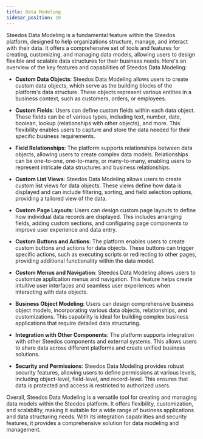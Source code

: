 ```yaml
---
title: Data Modeling
sidebar_position: 10
---
```


Steedos Data Modeling is a fundamental feature within the Steedos platform, designed to help organizations structure, manage, and interact with their data. It offers a comprehensive set of tools and features for creating, customizing, and managing data models, allowing users to design flexible and scalable data structures for their business needs. Here's an overview of the key features and capabilities of Steedos Data Modeling:

- **Custom Data Objects**: Steedos Data Modeling allows users to create custom data objects, which serve as the building blocks of the platform's data structure. These objects represent various entities in a business context, such as customers, orders, or employees.

- **Custom Fields**: Users can define custom fields within each data object. These fields can be of various types, including text, number, date, boolean, lookup (relationships with other objects), and more. This flexibility enables users to capture and store the data needed for their specific business requirements.

- **Field Relationships**: The platform supports relationships between data objects, allowing users to create complex data models. Relationships can be one-to-one, one-to-many, or many-to-many, enabling users to represent intricate data structures and business relationships.

- **Custom List Views**: Steedos Data Modeling allows users to create custom list views for data objects. These views define how data is displayed and can include filtering, sorting, and field selection options, providing a tailored view of the data.

- **Custom Page Layouts**: Users can design custom page layouts to define how individual data records are displayed. This includes arranging fields, adding custom sections, and configuring page components to improve user experience and data entry.

- **Custom Buttons and Actions**: The platform enables users to create custom buttons and actions for data objects. These buttons can trigger specific actions, such as executing scripts or redirecting to other pages, providing additional functionality within the data model.

- **Custom Menus and Navigation**: Steedos Data Modeling allows users to customize application menus and navigation. This feature helps create intuitive user interfaces and seamless user experiences when interacting with data objects.

- **Business Object Modeling**: Users can design comprehensive business object models, incorporating various data objects, relationships, and customizations. This capability is ideal for building complex business applications that require detailed data structuring.

- **Integration with Other Components**: The platform supports integration with other Steedos components and external systems. This allows users to share data across different platforms and create unified business solutions.

- **Security and Permissions**: Steedos Data Modeling provides robust security features, allowing users to define permissions at various levels, including object-level, field-level, and record-level. This ensures that data is protected and access is restricted to authorized users.

Overall, Steedos Data Modeling is a versatile tool for creating and managing data models within the Steedos platform. It offers flexibility, customization, and scalability, making it suitable for a wide range of business applications and data structuring needs. With its integration capabilities and security features, it provides a comprehensive solution for data modeling and management.